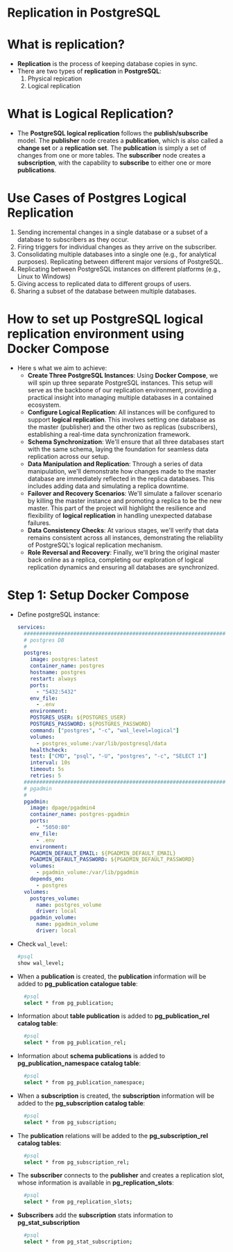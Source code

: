 # Replication in PostgreSQL

# What is replication?

- **Replication** is the process of keeping database copies in sync.
- There are two types of **replication** in **PostgreSQL**:
  1. Physical repication
  2. Logical replication

# What is Logical Replication?

- The **PostgreSQL logical replication** follows the **publish/subscribe** model. The **publisher** node creates a **publication**, which is also called a **change set** or a **replication set**. The **publication** is simply a set of changes from one or more tables. The **subscriber** node creates a **subscription**, with the capability to **subscribe** to either one or more **publications**.

# Use Cases of Postgres Logical Replication

1. Sending incremental changes in a single database or a subset of a database to subscribers as they occur.
2. Firing triggers for individual changes as they arrive on the subscriber.
3. Consolidating multiple databases into a single one (e.g., for analytical purposes). Replicating between different major versions of PostgreSQL.
4. Replicating between PostgreSQL instances on different platforms (e.g., Linux to Windows)
5. Giving access to replicated data to different groups of users.
6. Sharing a subset of the database between multiple databases.

# How to set up PostgreSQL logical replication environment using Docker Compose

- Here s what we aim to achieve:
  - **Create Three PostgreSQL Instances**: Using **Docker Compose**, we will spin up three separate PostgreSQL instances. This setup will serve as the backbone of our replication environment, providing a practical insight into managing multiple databases in a contained ecosystem.
  - **Configure Logical Replication**: All instances will be configured to support **logical replication**. This involves setting one database as the master (publisher) and the other two as replicas (subscribers), establishing a real-time data synchronization framework.
  - **Schema Synchronization**: We'll ensure that all three databases start with the same schema, laying the foundation for seamless data replication across our setup.
  - **Data Manipulation and Replication**: Through a series of data manipulation, we'll demonstrate how changes made to the master database are immediately reflected in the replica databases. This includes adding data and simulating a replica downtime.
  - **Failover and Recovery Scenarios**: We'll simulate a failover scenario by killing the master instance and promoting a replica to be the new master. This part of the project will highlight the resilience and flexibility of **logical replication** in handling unexpected database failures.
  - **Data Consistency Checks**: At various stages, we'll verify that data remains consistent across all instances, demonstrating the reliability of PostgreSQL's logical replication mechanism.
  - **Role Reversal and Recovery**: Finally, we'll bring the original master back online as a replica, completing our exploration of logical replication dynamics and ensuring all databases are synchronized.

# Step 1: Setup Docker Compose

- Define postgreSQL instance:

  ```yml
  services:
    ############################################################################
    # postgres DB
    #
    postgres:
      image: postgres:latest
      container_name: postgres
      hostname: postgres
      restart: always
      ports:
        - "5432:5432"
      env_file:
        - .env
      environment:
      POSTGRES_USER: ${POSTGRES_USER}
      POSTGRES_PASSWORD: ${POSTGRES_PASSWORD}
      command: ["postgres", "-c", "wal_level=logical"]
      volumes:
        - postgres_volume:/var/lib/postgresql/data
      healthcheck:
      test: ["CMD", "psql", "-U", "postgres", "-c", "SELECT 1"]
      interval: 10s
      timeout: 5s
      retries: 5
    ############################################################################
    # pgadmin
    #
    pgadmin:
      image: dpage/pgadmin4
      container_name: postgres-pgadmin
      ports:
        - "5050:80"
      env_file:
        - .env
      environment:
      PGADMIN_DEFAULT_EMAIL: ${PGADMIN_DEFAULT_EMAIL}
      PGADMIN_DEFAULT_PASSWORD: ${PGADMIN_DEFAULT_PASSWORD}
      volumes:
        - pgadmin_volume:/var/lib/pgadmin
      depends_on:
        - postgres
    volumes:
      postgres_volume:
        name: postgres_volume
        driver: local
      pgadmin_volume:
        name: pgadmin_volume
        driver: local
  ```

- Check `wal_level`:

  ```sh
  #psql
  show wal_level;
  ```

- When a **publication** is created, the **publication** information will be added to **pg_publication catalogue table**:
  ```sh
    #psql
    select * from pg_publication;
  ```
- Information about **table publication** is added to **pg_publication_rel catalog table**:
  ```sh
    #psql
    select * from pg_publication_rel;
  ```
- Information about **schema publications** is added to **pg_publication_namespace catalog table**:
  ```sh
    #psql
    select * from pg_publication_namespace;
  ```
- When a **subscription** is created, the **subscription** information will be added to the **pg_subscription catalog table**:
  ```sh
    #psql
    select * from pg_subscription;
  ```
- The **publication** relations will be added to the **pg_subscription_rel catalog tables**:
  ```sh
    #psql
    select * from pg_subscription_rel;
  ```
- The **subscriber** connects to the **publisher** and creates a replication slot, whose information is available in **pg_replication_slots**:
  ```sh
    #psql
    select * from pg_replication_slots;
  ```
- **Subscribers** add the **subscription** stats information to **pg_stat_subscription**
  ```sh
    #psql
    select * from pg_stat_subscription;
  ```
